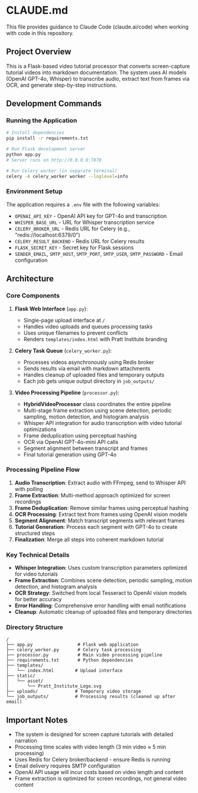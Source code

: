 # CLAUDE.md

This file provides guidance to Claude Code (claude.ai/code) when working with code in this repository.

## Project Overview

This is a Flask-based video tutorial processor that converts screen-capture tutorial videos into markdown documentation. The system uses AI models (OpenAI GPT-4o, Whisper) to transcribe audio, extract text from frames via OCR, and generate step-by-step instructions.

## Development Commands

### Running the Application
```bash
# Install dependencies
pip install -r requirements.txt

# Run Flask development server
python app.py
# Server runs on http://0.0.0.0:7870

# Run Celery worker (in separate terminal)
celery -A celery_worker worker --loglevel=info
```

### Environment Setup
The application requires a `.env` file with the following variables:
- `OPENAI_API_KEY` - OpenAI API key for GPT-4o and transcription
- `WHISPER_BASE_URL` - URL for Whisper transcription service
- `CELERY_BROKER_URL` - Redis URL for Celery (e.g., "redis://localhost:6379/0")
- `CELERY_RESULT_BACKEND` - Redis URL for Celery results
- `FLASK_SECRET_KEY` - Secret key for Flask sessions
- `SENDER_EMAIL`, `SMTP_HOST`, `SMTP_PORT`, `SMTP_USER`, `SMTP_PASSWORD` - Email configuration

## Architecture

### Core Components

1. **Flask Web Interface** (`app.py`):
   - Single-page upload interface at `/`
   - Handles video uploads and queues processing tasks
   - Uses unique filenames to prevent conflicts
   - Renders `templates/index.html` with Pratt Institute branding

2. **Celery Task Queue** (`celery_worker.py`):
   - Processes videos asynchronously using Redis broker
   - Sends results via email with markdown attachments
   - Handles cleanup of uploaded files and temporary outputs
   - Each job gets unique output directory in `job_outputs/`

3. **Video Processing Pipeline** (`processor.py`):
   - **HybridVideoProcessor** class coordinates the entire pipeline
   - Multi-stage frame extraction using scene detection, periodic sampling, motion detection, and histogram analysis
   - Whisper API integration for audio transcription with video tutorial optimizations
   - Frame deduplication using perceptual hashing
   - OCR via OpenAI GPT-4o-mini API calls
   - Segment alignment between transcript and frames
   - Final tutorial generation using GPT-4o

### Processing Pipeline Flow

1. **Audio Transcription**: Extract audio with FFmpeg, send to Whisper API with polling
2. **Frame Extraction**: Multi-method approach optimized for screen recordings
3. **Frame Deduplication**: Remove similar frames using perceptual hashing
4. **OCR Processing**: Extract text from frames using OpenAI vision models
5. **Segment Alignment**: Match transcript segments with relevant frames
6. **Tutorial Generation**: Process each segment with GPT-4o to create structured steps
7. **Finalization**: Merge all steps into coherent markdown tutorial

### Key Technical Details

- **Whisper Integration**: Uses custom transcription parameters optimized for video tutorials
- **Frame Extraction**: Combines scene detection, periodic sampling, motion detection, and histogram analysis
- **OCR Strategy**: Switched from local Tesseract to OpenAI vision models for better accuracy
- **Error Handling**: Comprehensive error handling with email notifications
- **Cleanup**: Automatic cleanup of uploaded files and temporary directories

### Directory Structure
```
/
├── app.py                 # Flask web application
├── celery_worker.py       # Celery task processing
├── processor.py           # Main video processing pipeline
├── requirements.txt       # Python dependencies
├── templates/
│   └── index.html        # Upload interface
├── static/
│   └── asset/
│       └── Pratt_Institute_Logo.svg
├── uploads/              # Temporary video storage
└── job_outputs/          # Processing results (cleaned up after email)
```

## Important Notes

- The system is designed for screen capture tutorials with detailed narration
- Processing time scales with video length (3 min video ≈ 5 min processing)
- Uses Redis for Celery broker/backend - ensure Redis is running
- Email delivery requires SMTP configuration
- OpenAI API usage will incur costs based on video length and content
- Frame extraction is optimized for screen recordings, not general video content
